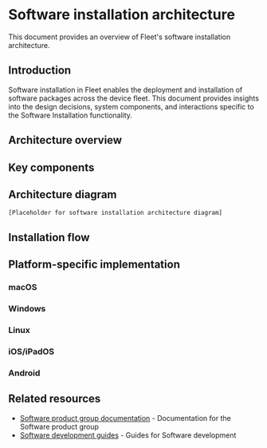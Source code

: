 # Software installation architecture

This document provides an overview of Fleet's software installation architecture.

## Introduction

Software installation in Fleet enables the deployment and installation of software packages across the device fleet. This document provides insights into the design decisions, system components, and interactions specific to the Software Installation functionality.

## Architecture overview

## Key components

## Architecture diagram

```
[Placeholder for software installation architecture diagram]
```

## Installation flow

## Platform-specific implementation

### macOS

### Windows

### Linux

### iOS/iPadOS 

### Android

## Related resources

- [Software product group documentation](../../product-groups/software/) - Documentation for the Software product group
- [Software development guides](../../guides/software/) - Guides for Software development